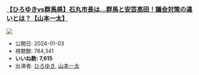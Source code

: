 ### [【ひろゆきvs群馬県】石丸市長は…群馬と安芸高田！議会対策の違いとは？【山本一太】](https://www.youtube.com/watch?v=lRc_aZArsoQ)
[![](https://img.youtube.com/vi/lRc_aZArsoQ/sddefault.jpg)](https://www.youtube.com/watch?v=lRc_aZArsoQ)
-   公開日: 2024-01-03
-   視聴数: 784,341
-   **いいね数: 7,615**
-   出演者: [ひろゆき](/rehacq_fan/people/ひろゆき "wikilink"), [山本一太](/rehacq_fan/people/山本一太 "wikilink")
